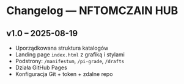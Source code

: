 # Changelog — NFTOMCZAIN HUB

## v1.0 – 2025-08-19
- Uporządkowana struktura katalogów
- Landing page `index.html` z grafiką i stylami
- Podstrony: `/manifestum`, `/pi-grade`, `/drafts`
- Działa GitHub Pages
- Konfiguracja Git + token + zdalne repo
